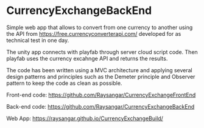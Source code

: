# CurrencyExchangeBackEnd

Simple web app that allows to convert from one currency to another using the API from https://free.currencyconverterapi.com/ developed for as technical test in one day.

The unity app connects with playfab through server cloud script code. Then playfab uses the currency excahnge API and returns the results.

The code has been written using a MVC architecture and applying several design patterns and principles such as the Demeter principle and Observer pattern to keep the code as clean as possible.

Front-end code: https://github.com/Raysangar/CurrencyExchangeFrontEnd

Back-end code: https://github.com/Raysangar/CurrencyExchangeBackEnd

Web App: https://raysangar.github.io/CurrencyExchangeBuild/
